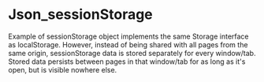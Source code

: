 # Json_sessionStorage
Example of sessionStorage object implements the same Storage interface as localStorage. However, instead of being shared with all pages from the same origin, sessionStorage data is stored separately for every window/tab. Stored data persists between pages in that window/tab for as long as it's open, but is visible nowhere else.
